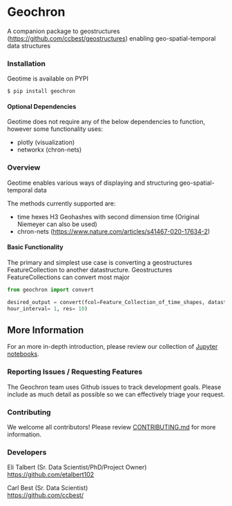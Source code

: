 # Geochron


A companion package to geostructures (https://github.com/ccbest/geostructures) enabling geo-spatial-temporal data structures



### Installation

Geotime is available on PYPI
```
$ pip install geochron 
```

#### Optional Dependencies
Geotime does not require any of the below dependencies to function, however some functionality uses:
* plotly (visualization)
* networkx (chron-nets)

### Overview

Geotime enables various ways of displaying and structuring geo-spatial-temporal data

The methods currently supported are:
* time hexes H3 Geohashes with second dimension time (Original Niemeyer can also be used)
* chron-nets (https://www.nature.com/articles/s41467-020-17634-2)


#### Basic Functionality
The primary and simplest use case is converting a geostructures FeatureCollection to another datastructure.
Geostructures FeatureCollections can convert most major 
```python
from geochron import convert

desired_output = convert(fcol=Feature_Collection_of_time_shapes, datastructure= "timehex",
hour_interval= 1, res= 10)

```


## More Information

For an more in-depth introduction, please review our collection of [Jupyter notebooks](./notebooks).



### Reporting Issues / Requesting Features

The Geochron team uses Github issues to track development goals. Please include as much detail as possible so we can effectively triage your request.

### Contributing

We welcome all contributors! Please review [CONTRIBUTING.md](./CONTRIBUTING.md) for more information.

### Developers
Eli Talbert (Sr. Data Scientist/PhD/Project Owner)\
https://github.com/etalbert102 

Carl Best (Sr. Data Scientist)\
https://github.com/ccbest/

